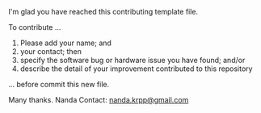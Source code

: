 I'm glad you have reached this contributing template file. 

To contribute ...

1. Please add your name; and
2. your contact; then
3. specify the software bug or hardware issue you have found; and/or
4. describe the detail of your improvement contributed to this repository

... before commit this new file.


Many thanks.
Nanda
Contact: nanda.krpp@gmail.com
